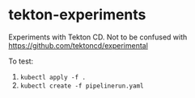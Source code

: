 # tekton-experiments
Experiments with Tekton CD. Not to be confused with https://github.com/tektoncd/experimental

To test:

1. `kubectl apply -f .`
2. `kubectl create -f pipelinerun.yaml`
